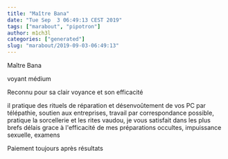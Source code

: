 ```yaml
---
title: "Maître Bana"
date: "Tue Sep  3 06:49:13 CEST 2019"
tags: ["marabout", "pipotron"]
author: m1ch3l
categories: ["generated"]
slug: "marabout/2019-09-03-06:49:13"
---
```


Maître Bana

voyant médium

Reconnu pour sa clair voyance et son efficacité

il pratique des rituels de réparation et désenvoûtement de vos PC par télépathie, soutien aux entreprises, travail par correspondance possible, pratique la sorcellerie et les rites vaudou, je vous satisfait dans les plus brefs délais grace à l'efficacité de mes préparations occultes, impuissance sexuelle, examens

Paiement toujours après résultats
